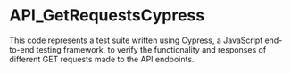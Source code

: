 # API_GetRequestsCypress
This code represents a test suite written using Cypress, a JavaScript end-to-end testing framework, to verify the functionality and responses of different GET requests made to the API endpoints.
